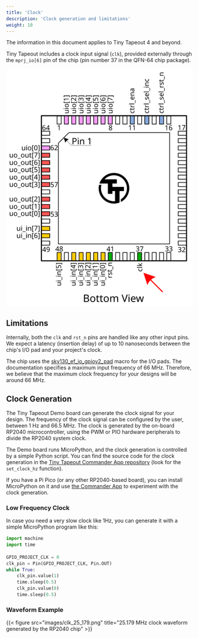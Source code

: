 ```yaml
---
title: 'Clock'
description: 'Clock generation and limitations'
weight: 10
---
```


The information in this document applies to Tiny Tapeout 4 and beyond.

Tiny Tapeout includes a clock input signal (`clk`), provided externally through the `mprj_io[6]` pin of the chip (pin number 37 in the QFN-64 chip package).

![QFN-64 chip clk pin](images/pinout_clk.svg)

## Limitations

Internally, both the `clk` and `rst_n` pins are handled like any other input pins. We expect a latency (insertion delay) of up to 10 nanoseconds between the chip's I/O pad and your project's clock.

The chip uses the [sky130_ef_io_gpiov2_pad](https://skywater-pdk.readthedocs.io/en/main/contents/libraries/sky130_fd_io/docs/user_guide.html#sky130-fd-io-gpiov2-additional-features) macro for the I/O pads. The documentation specifies a maximum input frequency of 66 MHz. Therefore, we believe that the maximum clock frequency for your designs will be around 66 MHz.

## Clock Generation

The Tiny Tapeout Demo board can generate the clock signal for your design. The frequency of the clock signal can be configured by the user, between 1 Hz and 66.5 MHz. The clock is generated by the on-board RP2040 microcontroller, using the PWM or PIO hardware peripherals to divide the RP2040 system clock.

The Demo board runs MicroPython, and the clock generation is controlled by a simple Python script. You can find the source code for the clock generation in the [Tiny Tapeout Commander App repository](https://github.com/TinyTapeout/tt-commander-app/blob/main/src/ttcontrol/ttcontrol.py) (look for the `set_clock_hz` function). 

If you have a Pi Pico (or any other RP2040-based board), you can install MicroPython on it and use [the Commander App](https://commander.tinytapeout.com) to experiment with the clock generation.

### Low Frequency Clock

In case you need a very slow clock like 1Hz, you can generate it with a simple MicroPython program like this:

```python
import machine
import time

GPIO_PROJECT_CLK = 0
clk_pin = Pin(GPIO_PROJECT_CLK, Pin.OUT)
while True:
    clk_pin.value(1)
    time.sleep(0.5)
    clk_pin.value(0)
    time.sleep(0.5)
```

### Waveform Example

{{< figure src="images/clk_25_179.png" title="25.179 MHz clock waveform generated by the RP2040 chip" >}}

